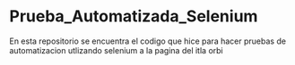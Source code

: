 # Prueba_Automatizada_Selenium
En esta repositorio se encuentra el codigo que hice para hacer pruebas de automatizacion utlizando selenium a la pagina del itla orbi
